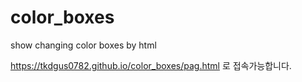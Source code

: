 # color_boxes
show changing color boxes by html

 https://tkdgus0782.github.io/color_boxes/pag.html 
 로 접속가능합니다.
